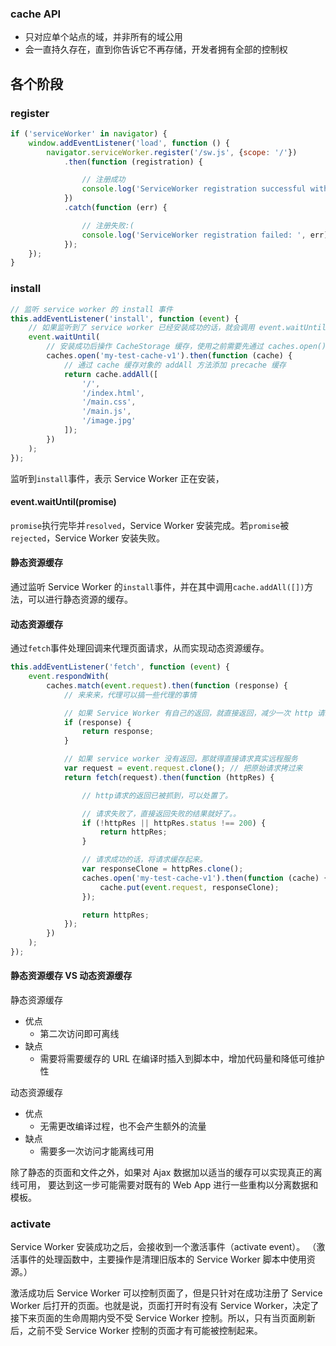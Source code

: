 



### cache API

- 只对应单个站点的域，并非所有的域公用
- 会一直持久存在，直到你告诉它不再存储，开发者拥有全部的控制权


## 各个阶段


### register

```js
if ('serviceWorker' in navigator) {
    window.addEventListener('load', function () {
        navigator.serviceWorker.register('/sw.js', {scope: '/'})
            .then(function (registration) {

                // 注册成功
                console.log('ServiceWorker registration successful with scope: ', registration.scope);
            })
            .catch(function (err) {

                // 注册失败:(
                console.log('ServiceWorker registration failed: ', err);
            });
    });
}
```

### install

```js
// 监听 service worker 的 install 事件
this.addEventListener('install', function (event) {
    // 如果监听到了 service worker 已经安装成功的话，就会调用 event.waitUntil 回调函数
    event.waitUntil(
        // 安装成功后操作 CacheStorage 缓存，使用之前需要先通过 caches.open() 打开对应缓存空间。
        caches.open('my-test-cache-v1').then(function (cache) {
            // 通过 cache 缓存对象的 addAll 方法添加 precache 缓存
            return cache.addAll([
                '/',
                '/index.html',
                '/main.css',
                '/main.js',
                '/image.jpg'
            ]);
        })
    );
});
```

监听到`install`事件，表示 Service Worker 正在安装，

#### event.waitUntil(promise)

`promise`执行完毕并`resolved`，Service Worker 安装完成。若`promise`被`rejected`，Service Worker 安装失败。


#### 静态资源缓存

通过监听 Service Worker 的`install`事件，并在其中调用`cache.addAll([])`方法，可以进行静态资源的缓存。


#### 动态资源缓存

通过`fetch`事件处理回调来代理页面请求，从而实现动态资源缓存。

```js
this.addEventListener('fetch', function (event) {
    event.respondWith(
        caches.match(event.request).then(function (response) {
            // 来来来，代理可以搞一些代理的事情

            // 如果 Service Worker 有自己的返回，就直接返回，减少一次 http 请求
            if (response) {
                return response;
            }

            // 如果 service worker 没有返回，那就得直接请求真实远程服务
            var request = event.request.clone(); // 把原始请求拷过来
            return fetch(request).then(function (httpRes) {

                // http请求的返回已被抓到，可以处置了。

                // 请求失败了，直接返回失败的结果就好了。。
                if (!httpRes || httpRes.status !== 200) {
                    return httpRes;
                }

                // 请求成功的话，将请求缓存起来。
                var responseClone = httpRes.clone();
                caches.open('my-test-cache-v1').then(function (cache) {
                    cache.put(event.request, responseClone);
                });

                return httpRes;
            });
        })
    );
});
```

#### 静态资源缓存 VS 动态资源缓存

静态资源缓存
- 优点
    - 第二次访问即可离线
- 缺点
    - 需要将需要缓存的 URL 在编译时插入到脚本中，增加代码量和降低可维护性

动态资源缓存
- 优点
    - 无需更改编译过程，也不会产生额外的流量
- 缺点
    - 需要多一次访问才能离线可用

除了静态的页面和文件之外，如果对 Ajax 数据加以适当的缓存可以实现真正的离线可用， 要达到这一步可能需要对既有的 Web App 进行一些重构以分离数据和模板。


### activate

Service Worker 安装成功之后，会接收到一个激活事件（activate event）。
（激活事件的处理函数中，主要操作是清理旧版本的 Service Worker 脚本中使用资源。）

激活成功后 Service Worker 可以控制页面了，但是只针对在成功注册了 Service Worker 后打开的页面。也就是说，页面打开时有没有 Service Worker，决定了接下来页面的生命周期内受不受 Service Worker 控制。所以，只有当页面刷新后，之前不受 Service Worker 控制的页面才有可能被控制起来。